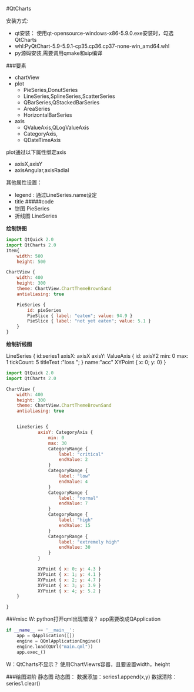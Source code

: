 ﻿#QtCharts

安装方式:
* qt安装： 使用qt-opensource-windows-x86-5.9.0.exe安装时，勾选QtCharts
* whl:PyQtChart-5.9-5.9.1-cp35.cp36.cp37-none-win_amd64.whl
* py源码安装,需要调用qmake和sip编译

###要素

* chartView
* plot
    * PieSeries,DonutSeries
    * LineSeries,SplineSeries,ScatterSeries
    * QBarSeries,QStackedBarSeries
    * AreaSeries
    * HorizontalBarSeries
* axis
    * QValueAxis,QLogValueAxis
    * CategoryAxis,
    * QDateTimeAxis

plot通过以下属性绑定axis
* axisX,axisY
* axisAngular,axisRadial

其他属性设置：
* legend : 通过LineSeries.name设定
* title
#####code
* 饼图 PieSeries
* 折线图 LineSeries

**绘制饼图**

```javascript
import QtQuick 2.0
import QtCharts 2.0
Item{
    width: 500
    height: 500

ChartView {
    width: 400
    height: 300
    theme: ChartView.ChartThemeBrownSand
    antialiasing: true

    PieSeries {
        id: pieSeries
        PieSlice { label: "eaten"; value: 94.9 }
        PieSlice { label: "not yet eaten"; value: 5.1 }
    }
}
```

**绘制折线图**

LineSeries {
    id:series1
    axisX: axisX
    axisY: ValueAxis {
        id: axisY2
        min: 0
        max: 1
        tickCount: 5
		titleText :"loss ";
    }
	name:"acc"
	XYPoint { x: 0; y: 0}
}


```javascript
import QtQuick 2.0
import QtCharts 2.0

ChartView {
    width: 400
    height: 300
    theme: ChartView.ChartThemeBrownSand
    antialiasing: true


    LineSeries {
            axisY: CategoryAxis {
                min: 0
                max: 30
                CategoryRange {
                    label: "critical"
                    endValue: 2
                }
                CategoryRange {
                    label: "low"
                    endValue: 4
                }
                CategoryRange {
                    label: "normal"
                    endValue: 7
                }
                CategoryRange {
                    label: "high"
                    endValue: 15
                }
                CategoryRange {
                    label: "extremely high"
                    endValue: 30
                }
            }

            XYPoint { x: 0; y: 4.3 }
            XYPoint { x: 1; y: 4.1 }
            XYPoint { x: 2; y: 4.7 }
            XYPoint { x: 3; y: 3.9 }
            XYPoint { x: 4; y: 5.2 }
    }

}

```

###misc
W: python打开qml出现错误？
    app需要改成QApplication
```python
if __name__ == '__main__':
	app = QApplication([])
	engine = QQmlApplicationEngine()
	engine.load(QUrl("main.qml"))
	app.exec_()
```
    
W：QtCharts不显示？
使用ChartViewrs容器，且要设置width，height




###绘图进阶
静态图
动态图：
数据添加：series1.append(x,y)
数据清除： series1.clear()


